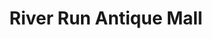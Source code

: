 ---
title: "River Run Antique Mall"
url: /fredericksburg/river-run-antique-mall/
shop: Antiquitäten
---